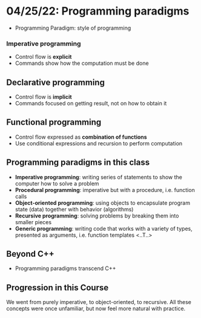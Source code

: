 # 04/25/22: Programming paradigms

- Programming Paradigm: style of programming

### Imperative programming
- Control flow is **explicit** 
- Commands show how the computation must be done

## Declarative programming
- Control flow is **implicit**
- Commands focused on getting result, not on how to obtain it

## Functional programming
- Control flow expressed as **combination of functions**
- Use conditional expressions and recursion to perform computation

## Programming paradigms in this class
- **Imperative programming**: writing series of statements to show the computer how to solve a problem
- **Procedural programming**: imperative but with a procedure, i.e. function calls
- **Object-oriented programming**: using objects to encapsulate program state (data) together with behavior (algorithms)
- **Recursive programming**: solving problems by breaking them into smaller pieces
- **Generic programming**: writing code that works with a variety of types, presented as arguments, i.e. function templates <..T..>

## Beyond C++
- Programming paradigms transcend C++ 

## Progression in this Course 
We went from purely imperative, to object-oriented, to recursive. All these concepts were once unfamiliar, but now feel more natural with practice. 